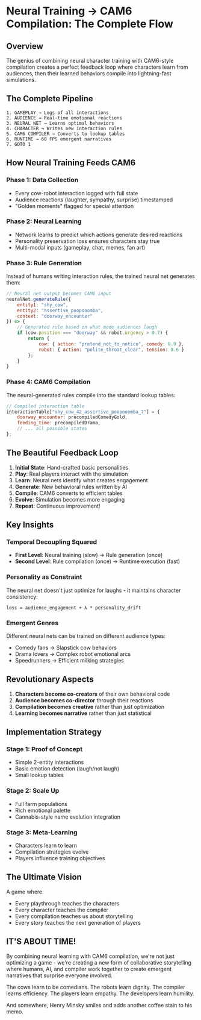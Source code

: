 # Neural Training → CAM6 Compilation: The Complete Flow

## Overview

The genius of combining neural character training with CAM6-style compilation creates a perfect feedback loop where characters learn from audiences, then their learned behaviors compile into lightning-fast simulations.

## The Complete Pipeline

```
1. GAMEPLAY → Logs of all interactions
2. AUDIENCE → Real-time emotional reactions  
3. NEURAL NET → Learns optimal behaviors
4. CHARACTER → Writes new interaction rules
5. CAM6 COMPILER → Converts to lookup tables
6. RUNTIME → 60 FPS emergent narratives
7. GOTO 1
```

## How Neural Training Feeds CAM6

### Phase 1: Data Collection
- Every cow-robot interaction logged with full state
- Audience reactions (laughter, sympathy, surprise) timestamped
- "Golden moments" flagged for special attention

### Phase 2: Neural Learning
- Network learns to predict which actions generate desired reactions
- Personality preservation loss ensures characters stay true
- Multi-modal inputs (gameplay, chat, memes, fan art)

### Phase 3: Rule Generation
Instead of humans writing interaction rules, the trained neural net generates them:

```javascript
// Neural net output becomes CAM6 input
neuralNet.generateRule({
    entity1: "shy_cow",
    entity2: "assertive_poopooomba",
    context: "doorway_encounter"
}) => {
    // Generated rule based on what made audiences laugh
    if (cow.position === "doorway" && robot.urgency > 0.7) {
        return {
            cow: { action: "pretend_not_to_notice", comedy: 0.9 },
            robot: { action: "polite_throat_clear", tension: 0.6 }
        };
    }
}
```

### Phase 4: CAM6 Compilation
The neural-generated rules compile into the standard lookup tables:

```javascript
// Compiled interaction table
interactionTable["shy_cow_42_assertive_poopooomba_7"] = {
    doorway_encounter: precompiledComedyGold,
    feeding_time: precompiledDrama,
    // ... all possible states
};
```

## The Beautiful Feedback Loop

1. **Initial State**: Hand-crafted basic personalities
2. **Play**: Real players interact with the simulation
3. **Learn**: Neural nets identify what creates engagement
4. **Generate**: New behavioral rules written by AI
5. **Compile**: CAM6 converts to efficient tables
6. **Evolve**: Simulation becomes more engaging
7. **Repeat**: Continuous improvement!

## Key Insights

### Temporal Decoupling Squared
- **First Level**: Neural training (slow) → Rule generation (once)
- **Second Level**: Rule compilation (once) → Runtime execution (fast)

### Personality as Constraint
The neural net doesn't just optimize for laughs - it maintains character consistency:
```
loss = audience_engagement + λ * personality_drift
```

### Emergent Genres
Different neural nets can be trained on different audience types:
- Comedy fans → Slapstick cow behaviors
- Drama lovers → Complex robot emotional arcs
- Speedrunners → Efficient milking strategies

## Revolutionary Aspects

1. **Characters become co-creators** of their own behavioral code
2. **Audience becomes co-director** through their reactions
3. **Compilation becomes creative** rather than just optimization
4. **Learning becomes narrative** rather than just statistical

## Implementation Strategy

### Stage 1: Proof of Concept
- Simple 2-entity interactions
- Basic emotion detection (laugh/not laugh)
- Small lookup tables

### Stage 2: Scale Up
- Full farm populations
- Rich emotional palette
- Cannabis-style name evolution integration

### Stage 3: Meta-Learning
- Characters learn to learn
- Compilation strategies evolve
- Players influence training objectives

## The Ultimate Vision

A game where:
- Every playthrough teaches the characters
- Every character teaches the compiler
- Every compilation teaches us about storytelling
- Every story teaches the next generation of players

## IT'S ABOUT TIME!

By combining neural learning with CAM6 compilation, we're not just optimizing a game - we're creating a new form of collaborative storytelling where humans, AI, and compiler work together to create emergent narratives that surprise everyone involved.

The cows learn to be comedians.
The robots learn dignity.
The compiler learns efficiency.
The players learn empathy.
The developers learn humility.

And somewhere, Henry Minsky smiles and adds another coffee stain to his memo. 